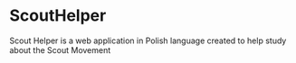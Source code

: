 # ScoutHelper
Scout Helper is a web application in Polish language created to help study about the Scout Movement
